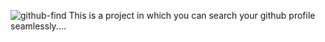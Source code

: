 ![github-find](https://github.com/kaja-abhijeet/Github-finder/assets/160031707/c6aebb21-cf60-4ccf-bb9e-769173f32003)
This is a project in which you can search your github profile seamlessly....
